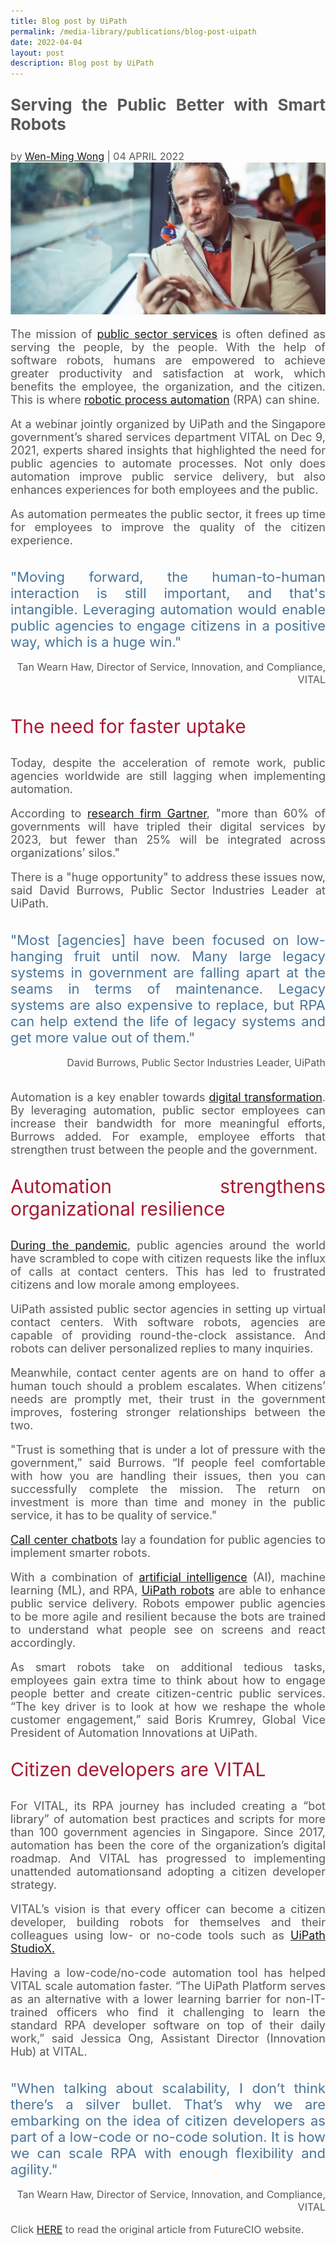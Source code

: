 ```yaml
---
title: Blog post by UiPath
permalink: /media-library/publications/blog-post-uipath
date: 2022-04-04
layout: post
description: Blog post by UiPath
---
```

<p style="font-size: 26px;color:#585858;text-align:justify;">
	<b>Serving the Public Better with Smart Robots</b>
</p>
<div style="font-size: 16px;color:#585858;text-align:justify;">
	by <A HREF="https://www.uipath.com/blog/wen-ming-wong">Wen-Ming Wong</A> | 04 APRIL 2022</div>
<img src="/images/Media/UiPathBlogPost_Image1.png">
<p style="font-size: 18px;color:#585858;text-align:justify;">
	The mission of <a href="https://www.uipath.com/solutions/industry/public-sector-automation">public sector services</a> is often defined as serving the people, by the people. With the help of software robots, humans are empowered to achieve greater productivity and satisfaction at work, which benefits the employee, the organization, and the citizen. This is where <a href="https://www.uipath.com/rpa/robotic-process-automation">robotic process automation</a> (RPA) can shine.
</p>
<p style="font-size: 18px;color:#585858;text-align:justify;">
At a webinar jointly organized by UiPath and the Singapore government’s shared services department VITAL on Dec 9, 2021, experts shared insights that highlighted the need for public agencies to automate processes. Not only does automation improve public service delivery, but also enhances experiences for both employees and the public.
</p>
<p style="font-size: 18px;color:#585858;text-align:justify;">
	As automation permeates the public sector, it frees up time for employees to improve the quality of the citizen experience.
</p><br>
<div style="font-size: 22px;color:#49759a;text-align:justify;">
	"Moving forward, the human-to-human interaction is still important, and that's intangible. Leveraging automation would enable public agencies to engage citizens in a positive way, which is a huge win."
</div><br>
<div style="font-size: 16px;color:#585858;text-align:right;">
	Tan Wearn Haw, Director of Service, Innovation, and Compliance, VITAL
</div><br>
<p style="font-size: 30px;color:#a91932;text-align:justify;">
The need for faster uptake
</p>
<p style="font-size: 18px;color:#585858;text-align:justify;">
	Today, despite the acceleration of remote work, public agencies worldwide are still lagging when implementing automation.
</p>
<p style="font-size: 18px;color:#585858;text-align:justify;">
	According to <a href="https://spectrumsmartcities.com/smarter-central/smart-government-digital-transformation.html">research firm Gartner</a>, "more than 60% of governments will have tripled their digital services by 2023, but fewer than 25% will be integrated across organizations’ silos."
</p>
<p style="font-size: 18px;color:#585858;text-align:justify;">
	There is a "huge opportunity" to address these issues now, said David Burrows, Public Sector Industries Leader at UiPath.
</p><br>
<div style="font-size: 22px;color:#49759a;text-align:justify;">
	"Most [agencies] have been focused on low-hanging fruit until now. Many large legacy systems in government are falling apart at the seams in terms of maintenance. Legacy systems are also expensive to replace, but RPA can help extend the life of legacy systems and get more value out of them."
</div><br>
<div style="font-size: 16px;color:#585858;text-align:right;">
	David Burrows, Public Sector Industries Leader, UiPath
</div><br>
<p style="font-size: 18px;color:#585858;text-align:justify;">
Automation is a key enabler towards <a href="https://www.uipath.com/blog/digital-transformation">digital transformation</a>. By leveraging automation, public sector employees can increase their bandwidth for more meaningful efforts, Burrows added. For example, employee efforts that strengthen trust between the people and the government.
</p>
<p style="font-size: 30px;color:#a91932;text-align:justify;">
Automation strengthens organizational resilience
</p>
<p style="font-size: 18px;color:#585858;text-align:justify;">
	<a href="https://www.uipath.com/resources/covid-automations">During the pandemic</a>, public agencies around the world have scrambled to cope with citizen requests like the influx of calls at contact centers. This has led to frustrated citizens and low morale among employees.
</p>
<p style="font-size: 18px;color:#585858;text-align:justify;">
UiPath assisted public sector agencies in setting up virtual contact centers. With software robots, agencies are capable of providing round-the-clock assistance. And robots can deliver personalized replies to many inquiries.
</p>
<p style="font-size: 18px;color:#585858;text-align:justify;">
Meanwhile, contact center agents are on hand to offer a human touch should a problem escalates. When citizens’ needs are promptly met, their trust in the government improves, fostering stronger relationships between the two.
</p>
<p style="font-size: 18px;color:#585858;text-align:justify;">
"Trust is something that is under a lot of pressure with the government,” said Burrows. “If people feel comfortable with how you are handling their issues, then you can successfully complete the mission. The return on investment is more than time and money in the public service, it has to be quality of service."
</p>
<p style="font-size: 18px;color:#585858;text-align:justify;">
	<a href="https://www.uipath.com/product/chatbots-automation">Call center chatbots</a> lay a foundation for public agencies to implement smarter robots.
</p>
<p style="font-size: 18px;color:#585858;text-align:justify;">
With a combination of <a href="https://www.uipath.com/blog/artificial-intelligence">artificial intelligence</a> (AI), machine learning (ML), and RPA, <a href="https://www.uipath.com/product/robots">UiPath robots</a> are able to enhance public service delivery. Robots empower public agencies to be more agile and resilient because the bots are trained to understand what people see on screens and react accordingly.
</p>
<p style="font-size: 18px;color:#585858;text-align:justify;">
As smart robots take on additional tedious tasks, employees gain extra time to think about how to engage people better and create citizen-centric public services. “The key driver is to look at how we reshape the whole customer engagement,” said Boris Krumrey, Global Vice President of Automation Innovations at UiPath.
</p>
<p style="font-size: 30px;color:#a91932;text-align:justify;">
Citizen developers are VITAL
</p>
<p style="font-size: 18px;color:#585858;text-align:justify;">
For VITAL, its RPA journey has included creating a “bot library” of automation best practices and scripts for more than 100 government agencies in Singapore. Since 2017, automation has been the core of the organization’s digital roadmap. And VITAL has progressed to implementing unattended automationsand adopting a citizen developer strategy.
</p>
<p style="font-size: 18px;color:#585858;text-align:justify;">
VITAL’s vision is that every officer can become a citizen developer, building robots for themselves and their colleagues using low- or no-code tools such as <a href="https://www.uipath.com/product/studiox">UiPath StudioX.</a>
</p>
<p style="font-size: 18px;color:#585858;text-align:justify;">
Having a low-code/no-code automation tool has helped VITAL scale automation faster. “The UiPath Platform serves as an alternative with a lower learning barrier for non-IT-trained officers who find it challenging to learn the standard RPA developer software on top of their daily work,” said Jessica Ong, Assistant Director (Innovation Hub) at VITAL.
</p>
<br>
<div style="font-size: 22px;color:#49759a;text-align:justify;">
	"When talking about scalability, I don’t think there’s a silver bullet. That’s why we are embarking on the idea of citizen developers as part of a low-code or no-code solution. It is how we can scale RPA with enough flexibility and agility."
</div><br>
<div style="font-size: 16px;color:#585858;text-align:right;">
	Tan Wearn Haw, Director of Service, Innovation, and Compliance, VITAL
</div>
<p style="font-size: 16px;color:#585858;text-align:justify;">
Click <a href="https://futurecio.tech/stopping-singapores-looming-labour-shortage/"> HERE</a> to read the original article from FutureCIO website.
</p>
